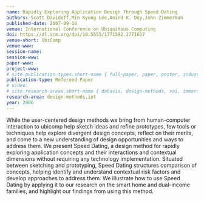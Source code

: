 ```yaml
---
name: Rapidly Exploring Application Design Through Speed Dating
authors: Scott Davidoff,Min Kyung Lee,Anind K. Dey,John Zimmerman
published-date: 2007-09-16
venue: International Conference on Ubiquitous Computing
doi: https://dl.acm.org/doi/10.5555/1771592.1771617
venue-short: UbiComp
venue-www: 
session-name: 
session-www: 
paper-www: 
project-www: 
# site.publication-types.short-name { full-paper, paper, poster, industry }
publication-type: Refereed Paper
# video: 
# site.research-areas.short-name { datavis, design-methods, xai, immersion, ops }
research-area: design-methods,iot
year: 2006
---
```

While the user-centered design methods we bring from human-computer interaction to ubicomp help sketch ideas and refine prototypes, few tools or techniques help explore divergent design concepts, reflect on their merits, and come to a new understanding of design opportunities and ways to address them. We present Speed Dating, a design method for rapidly exploring application concepts and their interactions and contextual dimensions without requiring any technology implementation. Situated between sketching and prototyping, Speed Dating structures comparison of concepts, helping identify and understand contextual risk factors and develop approaches to address them. We illustrate how to use Speed Dating by applying it to our research on the smart home and dual-income families, and highlight our findings from using this method.